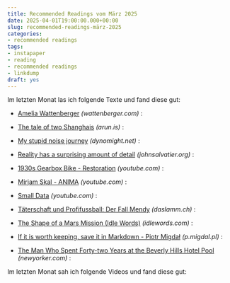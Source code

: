 ```yaml
---
title: Recommended Readings vom März 2025
date: 2025-04-01T19:00:00.000+00:00
slug: recommended-readings-märz-2025
categories:
- recommended readings
tags:
- instapaper
- reading
- recommended readings
- linkdump
draft: yes
---
```


Im letzten Monat las ich folgende Texte und fand diese gut:

- [Amelia Wattenberger](https://wattenberger.com/thoughts/fish-eye) *(wattenberger.com)* : 

- [The tale of two Shanghais](https://arun.is/blog/tale-of-two-shanghais/) *(arun.is)* : 

- [My stupid noise journey](https://dynomight.net/noise/) *(dynomight.net)* : 

- [Reality has a surprising amount of detail](http://johnsalvatier.org/blog/2017/reality-has-a-surprising-amount-of-detail) *(johnsalvatier.org)* : 

- [1930s Gearbox Bike - Restoration](https://www.youtube.com/watch/SUi0PMG503g) *(youtube.com)* : 

- [Mirjam Skal - ANIMA](https://www.youtube.com/watch?v=TqEKuOBtiMQ) *(youtube.com)* : 

- [Small Data](https://www.youtube.com/watch?feature=youtu.be&amp;v=eDr6_cMtfdA) *(youtube.com)* : 

- [Täterschaft und Profifussball: Der Fall Mendy](https://daslamm.ch/taeterschaft-und-profifussball-der-fall-mendy/) *(daslamm.ch)* : 

- [The Shape of a Mars Mission (Idle Words)](https://idlewords.com/2025/02/the_shape_of_a_mars_mission.htm) *(idlewords.com)* : 

- [If it is worth keeping, save it in Markdown - Piotr Migdał](https://p.migdal.pl/blog/2025/02/markdown-saves) *(p.migdal.pl)* : 

- [The Man Who Spent Forty-two Years at the Beverly Hills Hotel Pool](https://www.newyorker.com/magazine/1993/02/22/beverly-hills-hotel-paradise-lost) *(newyorker.com)* : 


Im letzten Monat sah ich folgende Videos und fand diese gut:
